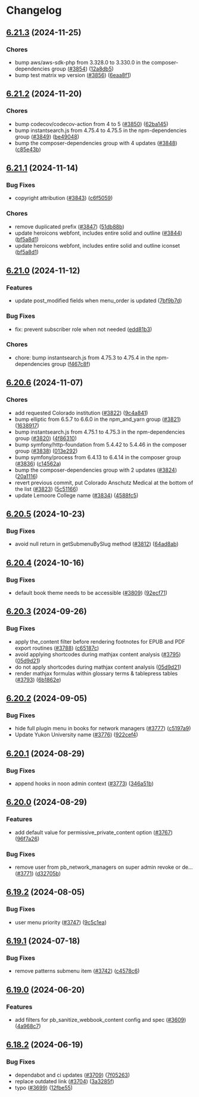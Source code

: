 # Changelog

## [6.21.3](https://github.com/pressbooks/pressbooks/compare/6.21.2...6.21.3) (2024-11-25)


### Chores

* bump aws/aws-sdk-php from 3.328.0 to 3.330.0 in the composer-dependencies group ([#3854](https://github.com/pressbooks/pressbooks/issues/3854)) ([12a8db5](https://github.com/pressbooks/pressbooks/commit/12a8db583e1df74eb27d6c1877fbbb5edf79c3f1))
* bump test matrix wp version ([#3856](https://github.com/pressbooks/pressbooks/issues/3856)) ([6eaa8f1](https://github.com/pressbooks/pressbooks/commit/6eaa8f1e921419add29b8a0fceaff39837ce5c77))

## [6.21.2](https://github.com/pressbooks/pressbooks/compare/6.21.1...6.21.2) (2024-11-20)


### Chores

* bump codecov/codecov-action from 4 to 5 ([#3850](https://github.com/pressbooks/pressbooks/issues/3850)) ([62ba145](https://github.com/pressbooks/pressbooks/commit/62ba1456e5ceaa7355fc2321a85aa1e5586361a7))
* bump instantsearch.js from 4.75.4 to 4.75.5 in the npm-dependencies group ([#3849](https://github.com/pressbooks/pressbooks/issues/3849)) ([be49048](https://github.com/pressbooks/pressbooks/commit/be49048e41b781c99b8df3ba681c1f65317deee9))
* bump the composer-dependencies group with 4 updates ([#3848](https://github.com/pressbooks/pressbooks/issues/3848)) ([c85e43b](https://github.com/pressbooks/pressbooks/commit/c85e43b18b03def81009580032832409bf239f3c))

## [6.21.1](https://github.com/pressbooks/pressbooks/compare/6.21.0...6.21.1) (2024-11-14)


### Bug Fixes

* copyright attribution ([#3843](https://github.com/pressbooks/pressbooks/issues/3843)) ([c6f5059](https://github.com/pressbooks/pressbooks/commit/c6f505968d955707a312a55c5d1fcdd3560c5117))


### Chores

* remove duplicated prefix ([#3847](https://github.com/pressbooks/pressbooks/issues/3847)) ([51db88b](https://github.com/pressbooks/pressbooks/commit/51db88b2b5009b9bb53d692ef4c5ca4e12af7cb5))
* update heroicons webfont, includes entire solid and outline ([#3844](https://github.com/pressbooks/pressbooks/issues/3844)) ([bf5a8d1](https://github.com/pressbooks/pressbooks/commit/bf5a8d1f4e7f93ce7155fb99a42e8964e2415952))
* update heroicons webfont, includes entire solid and outline iconset ([bf5a8d1](https://github.com/pressbooks/pressbooks/commit/bf5a8d1f4e7f93ce7155fb99a42e8964e2415952))

## [6.21.0](https://github.com/pressbooks/pressbooks/compare/6.20.6...6.21.0) (2024-11-12)


### Features

* update post_modified fields when menu_order is updated ([7bf9b7d](https://github.com/pressbooks/pressbooks/commit/7bf9b7da1eccf8ceab099732946c896ba02b02ba))


### Bug Fixes

* fix: prevent subscriber role when not needed ([edd81b3](https://github.com/pressbooks/pressbooks/commit/edd81b39cebd3a4a6c365d2f2ae440e224947fa8))

### Chores

* chore: bump instantsearch.js from 4.75.3 to 4.75.4 in the npm-dependencies group ([f467c8f](https://github.com/pressbooks/pressbooks/commit/f467c8fa05f8c2dcada37d46067a915a84a3ff5f))

## [6.20.6](https://github.com/pressbooks/pressbooks/compare/6.20.5...6.20.6) (2024-11-07)


### Chores

* add requested Colorado institution ([#3822](https://github.com/pressbooks/pressbooks/issues/3822)) ([9c4a841](https://github.com/pressbooks/pressbooks/commit/9c4a841c488210a9dee72e608f108e65fca0425d))
* bump elliptic from 6.5.7 to 6.6.0 in the npm_and_yarn group ([#3821](https://github.com/pressbooks/pressbooks/issues/3821)) ([1638917](https://github.com/pressbooks/pressbooks/commit/163891728c102c4038abd2ea0292d81e1bcb339b))
* bump instantsearch.js from 4.75.1 to 4.75.3 in the npm-dependencies group ([#3820](https://github.com/pressbooks/pressbooks/issues/3820)) ([4f86310](https://github.com/pressbooks/pressbooks/commit/4f86310205b5ee1b6b9c45a600116960bcb49368))
* bump symfony/http-foundation from 5.4.42 to 5.4.46 in the composer group ([#3838](https://github.com/pressbooks/pressbooks/issues/3838)) ([013e292](https://github.com/pressbooks/pressbooks/commit/013e29289b6a037e9f521bd17ee5ad809d8352ca))
* bump symfony/process from 6.4.13 to 6.4.14 in the composer group ([#3836](https://github.com/pressbooks/pressbooks/issues/3836)) ([c14562a](https://github.com/pressbooks/pressbooks/commit/c14562a46b62ec07f7bbc52376c99a470622f8c5))
* bump the composer-dependencies group with 2 updates ([#3824](https://github.com/pressbooks/pressbooks/issues/3824)) ([20a1116](https://github.com/pressbooks/pressbooks/commit/20a1116025d175d44f7f86252cf879145ed8f1b9))
* revert previous commit, put Colorado Anschutz Medical at the bottom of the list ([#3823](https://github.com/pressbooks/pressbooks/issues/3823)) ([5c51166](https://github.com/pressbooks/pressbooks/commit/5c51166d969b6fad0ff5a83f4cf139e9e900fd00))
* update Lemoore College name  ([#3834](https://github.com/pressbooks/pressbooks/issues/3834)) ([4588fc5](https://github.com/pressbooks/pressbooks/commit/4588fc59282b065e5f58c7fd87cebf2a4affbdb6))

## [6.20.5](https://github.com/pressbooks/pressbooks/compare/6.20.4...6.20.5) (2024-10-23)


### Bug Fixes

* avoid null return in getSubmenuBySlug method ([#3812](https://github.com/pressbooks/pressbooks/issues/3812)) ([64ad8ab](https://github.com/pressbooks/pressbooks/commit/64ad8ab18afe181875543faeec3e48642a07ec94))

## [6.20.4](https://github.com/pressbooks/pressbooks/compare/6.20.3...6.20.4) (2024-10-16)


### Bug Fixes

* default book theme needs to be accessible ([#3809](https://github.com/pressbooks/pressbooks/issues/3809)) ([92ecf71](https://github.com/pressbooks/pressbooks/commit/92ecf71924cebe94c18d1fb7bd52c83643bf3dfb))

## [6.20.3](https://github.com/pressbooks/pressbooks/compare/6.20.2...6.20.3) (2024-09-26)


### Bug Fixes

* apply the_content filter before rendering footnotes for EPUB and PDF export routines ([#3788](https://github.com/pressbooks/pressbooks/issues/3788)) ([c65187c](https://github.com/pressbooks/pressbooks/commit/c65187c4747faa45c73b9d64965b16cc2db83fe5))
* avoid applying shortcodes during mathjax content analysis ([#3795](https://github.com/pressbooks/pressbooks/issues/3795)) ([05d9d21](https://github.com/pressbooks/pressbooks/commit/05d9d21024794bc3c56a3efa36332ce8142a08da))
* do not apply shortcodes during mathjax content analysis ([05d9d21](https://github.com/pressbooks/pressbooks/commit/05d9d21024794bc3c56a3efa36332ce8142a08da))
* render mathjax formulas within glossary terms & tablepress tables ([#3793](https://github.com/pressbooks/pressbooks/issues/3793)) ([6b1862e](https://github.com/pressbooks/pressbooks/commit/6b1862e7289f180811b054b5ebeae5d186a27c50))

## [6.20.2](https://github.com/pressbooks/pressbooks/compare/6.20.1...6.20.2) (2024-09-05)


### Bug Fixes

* hide full plugin menu in books for network managers ([#3777](https://github.com/pressbooks/pressbooks/issues/3777)) ([c5197a9](https://github.com/pressbooks/pressbooks/commit/c5197a98f2492e9c2c68a95e9a92d5ca69b6815e))
* Update Yukon University name ([#3776](https://github.com/pressbooks/pressbooks/issues/3776)) ([922cef4](https://github.com/pressbooks/pressbooks/commit/922cef4727bee662e102a568db05987ffd45addd))

## [6.20.1](https://github.com/pressbooks/pressbooks/compare/6.20.0...6.20.1) (2024-08-29)


### Bug Fixes

* append hooks in noon admin context ([#3773](https://github.com/pressbooks/pressbooks/issues/3773)) ([346a51b](https://github.com/pressbooks/pressbooks/commit/346a51b5fbfa8054983222f56f6b83169f03bd01))

## [6.20.0](https://github.com/pressbooks/pressbooks/compare/6.19.2...6.20.0) (2024-08-29)


### Features

* add default value for permissive_private_content option ([#3767](https://github.com/pressbooks/pressbooks/issues/3767)) ([96f7a26](https://github.com/pressbooks/pressbooks/commit/96f7a263a55a4a6df625ed847edbf93c5bf5fa6e))


### Bug Fixes

* remove user from pb_network_managers on super admin revoke or de… ([#3771](https://github.com/pressbooks/pressbooks/issues/3771)) ([d32705b](https://github.com/pressbooks/pressbooks/commit/d32705b6c901dfb1f10df01f8ec66844349d98f3))

## [6.19.2](https://github.com/pressbooks/pressbooks/compare/6.19.1...6.19.2) (2024-08-05)


### Bug Fixes

* user menu priority ([#3747](https://github.com/pressbooks/pressbooks/issues/3747)) ([9c5c1ea](https://github.com/pressbooks/pressbooks/commit/9c5c1ea42abfc413757d22f6c8cc346b46a8820c))

## [6.19.1](https://github.com/pressbooks/pressbooks/compare/6.19.0...6.19.1) (2024-07-18)


### Bug Fixes

* remove patterns submenu item ([#3742](https://github.com/pressbooks/pressbooks/issues/3742)) ([c4578c6](https://github.com/pressbooks/pressbooks/commit/c4578c6f1c0af0d97fc35e121ca25e58329f8fdd))

## [6.19.0](https://github.com/pressbooks/pressbooks/compare/6.18.2...6.19.0) (2024-06-20)


### Features

* add filters for pb_sanitize_webbook_content config and spec ([#3609](https://github.com/pressbooks/pressbooks/issues/3609)) ([4a968c7](https://github.com/pressbooks/pressbooks/commit/4a968c77fa786f97af5b9894cd8d47bd28b049cd))

## [6.18.2](https://github.com/pressbooks/pressbooks/compare/6.18.1...6.18.2) (2024-06-19)


### Bug Fixes

* dependabot and ci updates ([#3709](https://github.com/pressbooks/pressbooks/issues/3709)) ([7f05263](https://github.com/pressbooks/pressbooks/commit/7f05263b63f33a26a73501255916eca5d0390bcb))
* replace outdated link ([#3704](https://github.com/pressbooks/pressbooks/issues/3704)) ([3a3285f](https://github.com/pressbooks/pressbooks/commit/3a3285f118df55bb6ca3e1c232218ab632131dd8))
* typo ([#3699](https://github.com/pressbooks/pressbooks/issues/3699)) ([12fbe55](https://github.com/pressbooks/pressbooks/commit/12fbe558efd06cf1cb14fd347af222b4d101a246))
